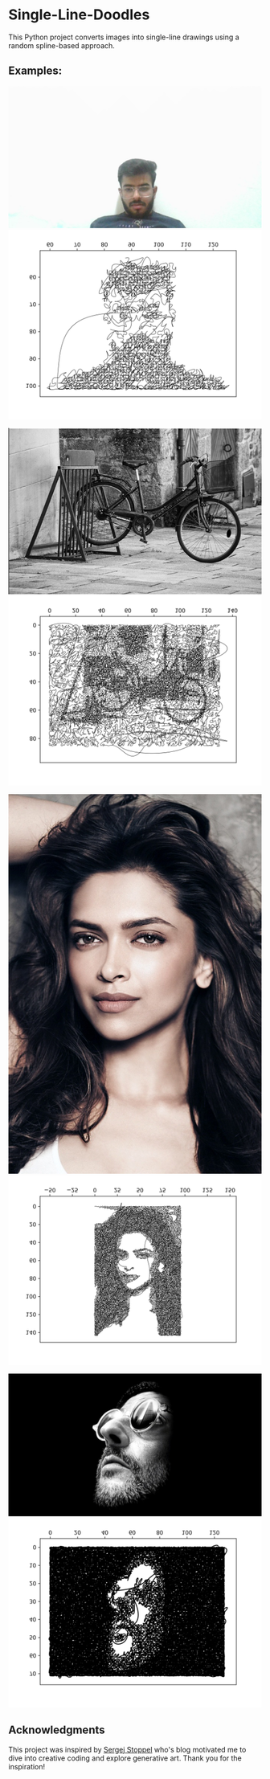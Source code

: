 # Single-Line-Doodles
This Python project converts images into single-line drawings using a random spline-based approach. 

## Examples:
![Original Image](examples/akash.jpg)
![Doodle](examples/akash_result.png)


![Original Image](examples/scene.png)
![Doodle](examples/scene_result.png)


![Original Image](examples/deepika.jpg)
![Doodle](examples/deepika_result.png)


![Original Image](examples/leon.jpg)
![Doodle](examples/leon_result.png)

## Acknowledgments

This project was inspired by [Sergej Stoppel](https://www.boredpanda.com/algorithm-doodle-style-single-line-drawings-sergej-stoppel/) who's blog motivated me to dive into creative coding and explore generative art.
Thank you for the inspiration!
